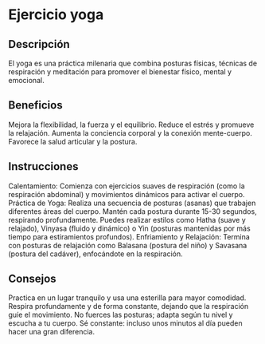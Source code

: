 # Ejercicio yoga

## Descripción
El yoga es una práctica milenaria que combina posturas físicas, técnicas de respiración y meditación para promover el bienestar físico, mental y emocional.

## Beneficios
Mejora la flexibilidad, la fuerza y el equilibrio.
Reduce el estrés y promueve la relajación.
Aumenta la conciencia corporal y la conexión mente-cuerpo.
Favorece la salud articular y la postura.

## Instrucciones
Calentamiento: Comienza con ejercicios suaves de respiración (como la respiración abdominal) y movimientos dinámicos para activar el cuerpo.
Práctica de Yoga:
Realiza una secuencia de posturas (asanas) que trabajen diferentes áreas del cuerpo.
Mantén cada postura durante 15-30 segundos, respirando profundamente.
Puedes realizar estilos como Hatha (suave y relajado), Vinyasa (fluido y dinámico) o Yin (posturas mantenidas por más tiempo para estiramientos profundos).
Enfriamiento y Relajación: Termina con posturas de relajación como Balasana (postura del niño) y Savasana (postura del cadáver), enfocándote en la respiración.

## Consejos
Practica en un lugar tranquilo y usa una esterilla para mayor comodidad.
Respira profundamente y de forma constante, dejando que la respiración guíe el movimiento.
No fuerces las posturas; adapta según tu nivel y escucha a tu cuerpo.
Sé constante: incluso unos minutos al día pueden hacer una gran diferencia.